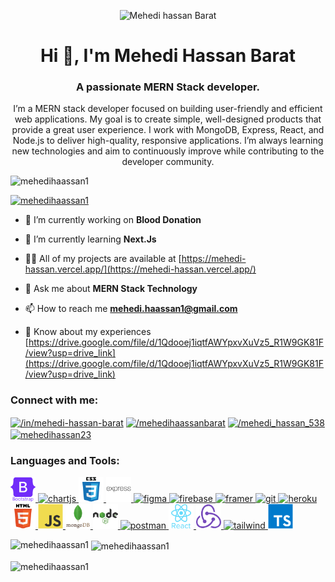 <p align="center">
  <img src="https://i.ibb.co.com/fqv3KqD/cover.png" alt="Mehedi hassan Barat"/>
</p>

<h1 align="center">Hi 👋, I'm Mehedi Hassan Barat</h1>
<h3 align="center">A passionate MERN Stack developer.</h3>
<p align="center">I’m a MERN stack developer focused on building user-friendly and efficient web applications. My goal is to create simple, well-designed products that provide a great user experience. I work with MongoDB, Express, React, and Node.js to deliver high-quality, responsive applications. I’m always learning new technologies and aim to continuously improve while contributing to the developer community.</p>

<p align="left"> <img src="https://komarev.com/ghpvc/?username=mehedihaassan1&label=Profile%20views&color=0e75b6&style=flat" alt="mehedihaassan1" /> </p>

<p align="left"> <a href="https://github.com/ryo-ma/github-profile-trophy"><img src="https://github-profile-trophy.vercel.app/?username=mehedihaassan1" alt="mehedihaassan1" /></a> </p>

- 🔭 I’m currently working on **Blood Donation**

- 🌱 I’m currently learning **Next.Js**

- 👨‍💻 All of my projects are available at [https://mehedi-hassan.vercel.app/](https://mehedi-hassan.vercel.app/)

- 💬 Ask me about **MERN Stack Technology**

- 📫 How to reach me **mehedi.haassan1@gmail.com**

- 📄 Know about my experiences [https://drive.google.com/file/d/1Qdooej1iqtfAWYpxvXuVz5_R1W9GK81F/view?usp=drive_link](https://drive.google.com/file/d/1Qdooej1iqtfAWYpxvXuVz5_R1W9GK81F/view?usp=drive_link)

<h3 align="left">Connect with me:</h3>
<p align="left">
<a href="https://linkedin.com/in//in/mehedi-hassan-barat" target="blank"><img align="center" src="https://raw.githubusercontent.com/rahuldkjain/github-profile-readme-generator/master/src/images/icons/Social/linked-in-alt.svg" alt="/in/mehedi-hassan-barat" height="30" width="40" /></a>
<a href="https://fb.com//mehedihaassanbarat" target="blank"><img align="center" src="https://raw.githubusercontent.com/rahuldkjain/github-profile-readme-generator/master/src/images/icons/Social/facebook.svg" alt="/mehedihaassanbarat" height="30" width="40" /></a>
<a href="https://instagram.com//mehedi_hassan_538" target="blank"><img align="center" src="https://raw.githubusercontent.com/rahuldkjain/github-profile-readme-generator/master/src/images/icons/Social/instagram.svg" alt="/mehedi_hassan_538" height="30" width="40" /></a>
<a href="https://discord.gg/mehedihassan23" target="blank"><img align="center" src="https://raw.githubusercontent.com/rahuldkjain/github-profile-readme-generator/master/src/images/icons/Social/discord.svg" alt="mehedihassan23" height="30" width="40" /></a>
</p>

<h3 align="left">Languages and Tools:</h3>
<p align="left"> <a href="https://getbootstrap.com" target="_blank" rel="noreferrer"> <img src="https://raw.githubusercontent.com/devicons/devicon/master/icons/bootstrap/bootstrap-plain-wordmark.svg" alt="bootstrap" width="40" height="40"/> </a> <a href="https://www.chartjs.org" target="_blank" rel="noreferrer"> <img src="https://www.chartjs.org/media/logo-title.svg" alt="chartjs" width="40" height="40"/> </a> <a href="https://www.w3schools.com/css/" target="_blank" rel="noreferrer"> <img src="https://raw.githubusercontent.com/devicons/devicon/master/icons/css3/css3-original-wordmark.svg" alt="css3" width="40" height="40"/> </a> <a href="https://expressjs.com" target="_blank" rel="noreferrer"> <img src="https://raw.githubusercontent.com/devicons/devicon/master/icons/express/express-original-wordmark.svg" alt="express" width="40" height="40"/> </a> <a href="https://www.figma.com/" target="_blank" rel="noreferrer"> <img src="https://www.vectorlogo.zone/logos/figma/figma-icon.svg" alt="figma" width="40" height="40"/> </a> <a href="https://firebase.google.com/" target="_blank" rel="noreferrer"> <img src="https://www.vectorlogo.zone/logos/firebase/firebase-icon.svg" alt="firebase" width="40" height="40"/> </a> <a href="https://www.framer.com/" target="_blank" rel="noreferrer"> <img src="https://www.vectorlogo.zone/logos/framer/framer-icon.svg" alt="framer" width="40" height="40"/> </a> <a href="https://git-scm.com/" target="_blank" rel="noreferrer"> <img src="https://www.vectorlogo.zone/logos/git-scm/git-scm-icon.svg" alt="git" width="40" height="40"/> </a> <a href="https://heroku.com" target="_blank" rel="noreferrer"> <img src="https://www.vectorlogo.zone/logos/heroku/heroku-icon.svg" alt="heroku" width="40" height="40"/> </a> <a href="https://www.w3.org/html/" target="_blank" rel="noreferrer"> <img src="https://raw.githubusercontent.com/devicons/devicon/master/icons/html5/html5-original-wordmark.svg" alt="html5" width="40" height="40"/> </a> <a href="https://developer.mozilla.org/en-US/docs/Web/JavaScript" target="_blank" rel="noreferrer"> <img src="https://raw.githubusercontent.com/devicons/devicon/master/icons/javascript/javascript-original.svg" alt="javascript" width="40" height="40"/> </a> <a href="https://www.mongodb.com/" target="_blank" rel="noreferrer"> <img src="https://raw.githubusercontent.com/devicons/devicon/master/icons/mongodb/mongodb-original-wordmark.svg" alt="mongodb" width="40" height="40"/> </a> <a href="https://nodejs.org" target="_blank" rel="noreferrer"> <img src="https://raw.githubusercontent.com/devicons/devicon/master/icons/nodejs/nodejs-original-wordmark.svg" alt="nodejs" width="40" height="40"/> </a> <a href="https://postman.com" target="_blank" rel="noreferrer"> <img src="https://www.vectorlogo.zone/logos/getpostman/getpostman-icon.svg" alt="postman" width="40" height="40"/> </a> <a href="https://reactjs.org/" target="_blank" rel="noreferrer"> <img src="https://raw.githubusercontent.com/devicons/devicon/master/icons/react/react-original-wordmark.svg" alt="react" width="40" height="40"/> </a> <a href="https://redux.js.org" target="_blank" rel="noreferrer"> <img src="https://raw.githubusercontent.com/devicons/devicon/master/icons/redux/redux-original.svg" alt="redux" width="40" height="40"/> </a> <a href="https://tailwindcss.com/" target="_blank" rel="noreferrer"> <img src="https://www.vectorlogo.zone/logos/tailwindcss/tailwindcss-icon.svg" alt="tailwind" width="40" height="40"/> </a> <a href="https://www.typescriptlang.org/" target="_blank" rel="noreferrer"> <img src="https://raw.githubusercontent.com/devicons/devicon/master/icons/typescript/typescript-original.svg" alt="typescript" width="40" height="40"/> </a> </p>

<p><img align="left" src="https://github-readme-stats.vercel.app/api/top-langs?username=mehedihaassan1&show_icons=true&locale=en&layout=compact" alt="mehedihaassan1" /></p>

<p>&nbsp;<img align="center" src="https://github-readme-stats.vercel.app/api?username=mehedihaassan1&show_icons=true&locale=en" alt="mehedihaassan1" /></p>

<p><img align="center" src="https://github-readme-streak-stats.herokuapp.com/?user=mehedihaassan1&" alt="mehedihaassan1" /></p>

